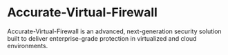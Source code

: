 # Accurate-Virtual-Firewall
Accurate-Virtual-Firewall is an advanced, next-generation security solution built to deliver enterprise-grade protection in virtualized and cloud environments.
